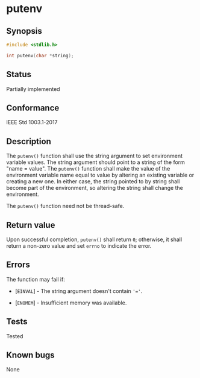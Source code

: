# putenv

## Synopsis

```c
#include <stdlib.h>

int putenv(char *string);
```

## Status

Partially implemented

## Conformance

IEEE Std 1003.1-2017

## Description

The `putenv()` function shall use the string argument to set environment variable values. The string argument should
point to a string of the form "name = value". The `putenv()` function shall make the value of the environment variable
name equal to value by altering an existing variable or creating a new one. In either case, the string pointed to by
string shall become part of the environment, so altering the string shall change the environment.

The `putenv()` function need not be thread-safe.

## Return value

Upon successful completion, `putenv()` shall return `0`; otherwise, it shall return a non-zero value and set `errno` to
indicate the error.

## Errors

The function may fail if:

* [`EINVAL`] - The string argument doesn't contain `'='`.

* [`ENOMEM`] - Insufficient memory was available.

## Tests

Tested

## Known bugs

None

